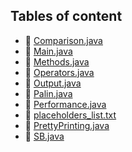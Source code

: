 ## Tables of content
- 📄 [Comparison.java](./Comparison.java)
- 📄 [Main.java](./Main.java)
- 📄 [Methods.java](./Methods.java)
- 📄 [Operators.java](./Operators.java)
- 📄 [Output.java](./Output.java)
- 📄 [Palin.java](./Palin.java)
- 📄 [Performance.java](./Performance.java)
- 📄 [placeholders_list.txt](./placeholders_list.txt)
- 📄 [PrettyPrinting.java](./PrettyPrinting.java)
- 📄 [SB.java](./SB.java)
